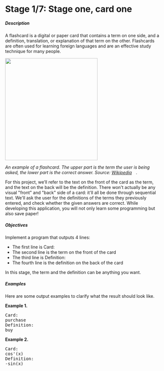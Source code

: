 <h1>Stage 1/7: Stage one, card one</h1>
<h5>Description</h5>
<p>A flashcard is a digital or paper card that contains a term on one side, and a definition, translation, or explanation of that term on the other. Flashcards are often used for learning foreign languages and are an effective study technique for many people.</p>
<p><img alt="" height="330" name="Anki_flashcard_question_and_answer_math.gif" src="https://ucarecdn.com/9c8b4bc6-e7f2-4c24-87c0-e59669cedc07/" width="300"></p>
<p><em>An example of a flashcard. The upper part is the term the user is being asked, the lower part is the correct answer. Source:&nbsp;<a href="https://en.wikipedia.org/wiki/Flashcard" rel="noopener noreferrer nofollow" target="_blank">Wikipedia<img src="http://localhost:63342/eduResources/icons/com/jetbrains/edu/learning/external_link_arrow@2x_dark.png" border="0" width="14" height="14"></a>.</em></p>
<p>For this project, we&rsquo;ll refer to the text on the front of the card as the term, and the text on the back will be the definition. There won&apos;t actually be any visual &quot;front&quot; and &quot;back&quot; side of a card: it&apos;ll all be done through sequential text. We&apos;ll ask the user for the definitions of the terms they previously entered, and check whether the given answers are correct. While developing this application, you will not only learn some programming but also save paper!</p>
<h5>Objectives</h5>
<p>Implement a program that outputs 4 lines:</p>
<ul>
    <li>The first line is&nbsp;Card:</li>
    <li>The second line is the term on the front of the card</li>
    <li>The third line is&nbsp;Definition:</li>
    <li>The fourth line is the definition on the back of the card</li>
</ul>
<p>In this stage, the term and the definition can be anything you want.</p>
<h5>Examples</h5>
<p>Here are some output examples to clarify what the result should look like.</p>
<p><strong>Example 1.</strong></p>
<pre>Card:
purchase
Definition:
buy</pre>
<p><strong>Example 2.</strong></p>
<pre>Card:
cos&apos;(x)
Definition:
-sin(x)</pre>
<p><br></p>